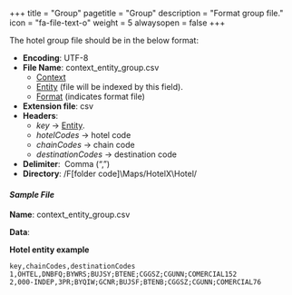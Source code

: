 +++
title = "Group"
pagetitle = "Group"
description = "Format group file."
icon = "fa-file-text-o"
weight = 5
alwaysopen = false
+++

The hotel group file should be in the below format:

* **Encoding**: UTF-8 
* **File Name**: context\_entity\_group.csv
    * [Context](/hotel-x/concepts/accesses-supplier-context/#context)
    * [Entity](/hotel-x/plugins/entity_table_file/) (file will be indexed by this field).
    * [Format](/hotel-x/plugins/format-files/) (indicates format file)
* **Extension file**: csv
* **Headers**:
    * _key_ → [Entity](/hotel-x/plugins/entity_table_file/).
    * _hotelCodes_ → hotel code
    * _chainCodes_ → chain code
    * _destinationCodes_ → destination code
* **Delimiter**:  Comma (“,”) 
* **Directory**: /F[folder code]\Maps/HotelX\Hotel/

#### _Sample File_

**Name**: context\_entity\_group.csv

**Data**:

**Hotel entity example**

```csv
key,chainCodes,destinationCodes
1,OHTEL,DNBFQ;BYWRS;BUJSY;BTENE;CGGSZ;CGUNN;COMERCIAL152
2,000-INDEP,3PR;BYQIW;GCNR;BUJSF;BTENB;CGGSZ;CGUNN;COMERCIAL76
```